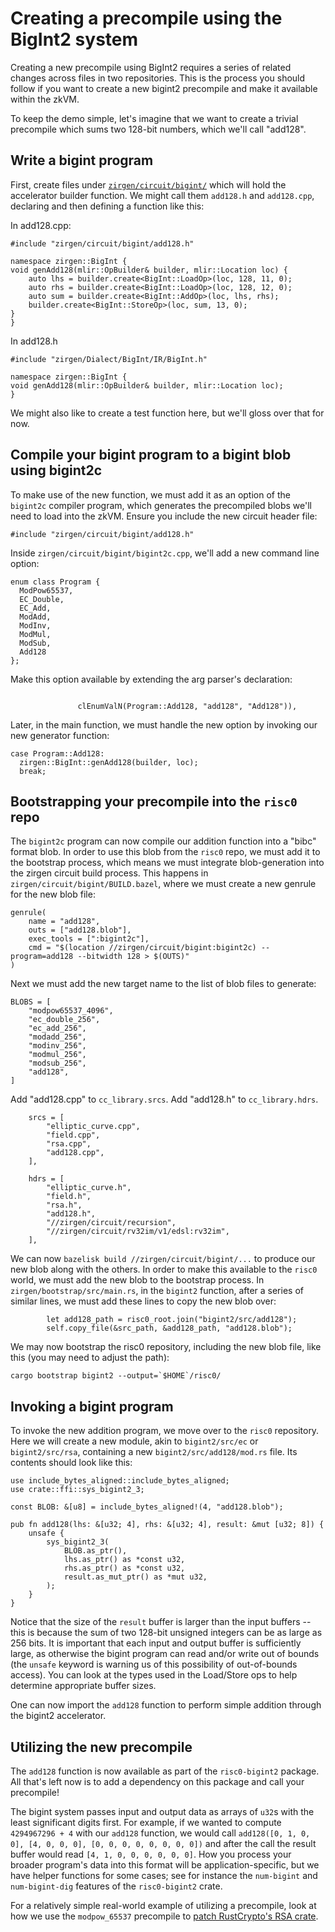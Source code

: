# Creating a precompile using the BigInt2 system

Creating a new precompile using BigInt2 requires a series of related changes across files in two repositories. This is the process you should follow if you want to create a new bigint2 precompile and make it available within the zkVM.

To keep the demo simple, let's imagine that we want to create a trivial precompile which sums two 128-bit numbers, which we'll call "add128".


## Write a bigint program
First, create files under [`zirgen/circuit/bigint/`] which will hold the accelerator builder function. We might call them `add128.h` and `add128.cpp`, declaring and then defining a function like this:

In add128.cpp:
```
#include "zirgen/circuit/bigint/add128.h"

namespace zirgen::BigInt {
void genAdd128(mlir::OpBuilder& builder, mlir::Location loc) {
    auto lhs = builder.create<BigInt::LoadOp>(loc, 128, 11, 0);
    auto rhs = builder.create<BigInt::LoadOp>(loc, 128, 12, 0);
    auto sum = builder.create<BigInt::AddOp>(loc, lhs, rhs);  
    builder.create<BigInt::StoreOp>(loc, sum, 13, 0);
}
}
```

In add128.h
```
#include "zirgen/Dialect/BigInt/IR/BigInt.h"

namespace zirgen::BigInt {
void genAdd128(mlir::OpBuilder& builder, mlir::Location loc);
}
```

We might also like to create a test function here, but we'll gloss over that for now.

## Compile your bigint program to a bigint blob using bigint2c
To make use of the new function, we must add it as an option of the `bigint2c` compiler program, which generates the precompiled blobs we'll need to load into the zkVM. Ensure you include the new circuit header file:

```
#include "zirgen/circuit/bigint/add128.h"
```

Inside `zirgen/circuit/bigint/bigint2c.cpp`, we'll add a new command line option:

```
enum class Program {
  ModPow65537,
  EC_Double,
  EC_Add,
  ModAdd,
  ModInv,
  ModMul,
  ModSub,
  Add128
};
```

Make this option available by extending the arg parser's declaration:
```
   
               clEnumValN(Program::Add128, "add128", "Add128")),
```

Later, in the main function, we must handle the new option by invoking our new generator function:

```
case Program::Add128:
  zirgen::BigInt::genAdd128(builder, loc);
  break;
```

## Bootstrapping your precompile into the `risc0` repo

The `bigint2c` program can now compile our addition function into a "bibc" format blob. In order to use this blob from the `risc0` repo, we must add it to the bootstrap process, which means we must integrate blob-generation into the zirgen circuit build process. This happens in `zirgen/circuit/bigint/BUILD.bazel`, where we must create a new genrule for the new blob file:

```
genrule(
    name = "add128",
    outs = ["add128.blob"],
    exec_tools = [":bigint2c"],
    cmd = "$(location //zirgen/circuit/bigint:bigint2c) --program=add128 --bitwidth 128 > $(OUTS)"
)
```

Next we must add the new target name to the list of blob files to generate:

```
BLOBS = [
    "modpow65537_4096",
    "ec_double_256",
    "ec_add_256",
    "modadd_256",
    "modinv_256",
    "modmul_256",
    "modsub_256",
    "add128",
]
```

Add "add128.cpp" to `cc_library.srcs`. Add "add128.h" to `cc_library.hdrs`.

```
    srcs = [
        "elliptic_curve.cpp",
        "field.cpp",
        "rsa.cpp",
        "add128.cpp",
    ],
```

```
    hdrs = [
        "elliptic_curve.h",
        "field.h",
        "rsa.h",
        "add128.h",
        "//zirgen/circuit/recursion",
        "//zirgen/circuit/rv32im/v1/edsl:rv32im",
    ],
```

We can now `bazelisk build //zirgen/circuit/bigint/...` to produce our new blob along with the others. In order to make this available to the `risc0` world, we must add the new blob to the bootstrap process. In `zirgen/bootstrap/src/main.rs`, in the `bigint2` function, after a series of similar lines, we must add these lines to copy the new blob over:


```
        let add128_path = risc0_root.join("bigint2/src/add128");
        self.copy_file(&src_path, &add128_path, "add128.blob");
```

We may now bootstrap the risc0 repository, including the new blob file, like this (you may need to adjust the path):


```
cargo bootstrap bigint2 --output=`$HOME`/risc0/
```

## Invoking a bigint program
To invoke the new addition program, we move over to the `risc0` repository. Here we will create a new module, akin to `bigint2/src/ec` or `bigint2/src/rsa`, containing a new `bigint2/src/add128/mod.rs` file. Its contents should look like this:

```
use include_bytes_aligned::include_bytes_aligned;
use crate::ffi::sys_bigint2_3;

const BLOB: &[u8] = include_bytes_aligned!(4, "add128.blob");

pub fn add128(lhs: &[u32; 4], rhs: &[u32; 4], result: &mut [u32; 8]) {
    unsafe {
        sys_bigint2_3(
            BLOB.as_ptr(),
            lhs.as_ptr() as *const u32,
            rhs.as_ptr() as *const u32,
            result.as_mut_ptr() as *mut u32,
        );
    }
}
```

Notice that the size of the `result` buffer is larger than the input buffers -- this is because the sum of two 128-bit unsigned integers can be as large as 256 bits. It is important that each input and output buffer is sufficiently large, as otherwise the bigint program can read and/or write out of bounds (the `unsafe` keyword is warning us of this possibility of out-of-bounds access). You can look at the types used in the Load/Store ops to help determine appropriate buffer sizes.

One can now import the `add128` function to perform simple addition through the bigint2 accelerator.

## Utilizing the new precompile

The `add128` function is now available as part of the `risc0-bigint2` package. All that's left now is to add a dependency on this package and call your precompile!

The bigint system passes input and output data as arrays of `u32`s with the least significant digits first. For example, if we wanted to compute `4294967296 + 4` with our `add128` function, we would call `add128([0, 1, 0, 0], [4, 0, 0, 0], [0, 0, 0, 0, 0, 0, 0, 0])` and after the call the result buffer would read `[4, 1, 0, 0, 0, 0, 0, 0]`. How you process your broader program's data into this format will be application-specific, but we have helper functions for some cases; see for instance the `num-bigint` and `num-bigint-dig` features of the `risc0-bigint2` crate.

For a relatively simple real-world example of utilizing a precompile, look at how we use the `modpow_65537` precompile to [patch RustCrypto's RSA crate][rustcrypto-rsa-patch].

[`zirgen/circuit/bigint/`]: https://github.com/risc0/zirgen/tree/main/zirgen/circuit/bigint
[rustcrypto-rsa-patch]: https://github.com/risc0/RustCrypto-RSA/pull/5/files
